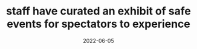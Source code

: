 ---
title: "staff have curated an exhibit of safe events for spectators to experience"
date: 2022-06-05
related:
  - "unlike simulations, these are real worlds and they can be quite dangerous"
tags:
  - fragment
---